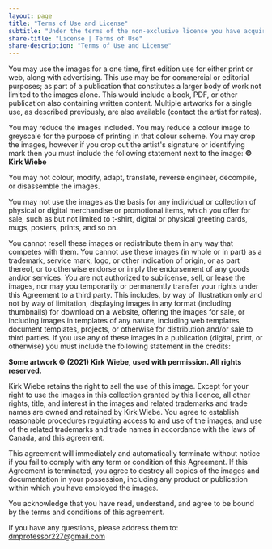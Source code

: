 ```yaml
---
layout: page
title: "Terms of Use and License"
subtitle: "Under the terms of the non-exclusive license you have acquired by purchasing this stock art:"
share-title: "License | Terms of Use"
share-description: "Terms of Use and License"
---
```


You may use the images for a one time, first edition use for either print or web, along with advertising. This use may be for commercial or editorial purposes; as part of a publication that constitutes a larger body of work not limited to the images alone. This would include a book, PDF, or other publication also containing written content. Multiple artworks for a single use, as described previously, are also available (contact the artist for rates).

You may reduce the images included. You may reduce a colour image to greyscale for the purpose of printing in that colour scheme. You may crop the images, however if you crop out the artist's signature or identifying mark then you must include the following statement next to the image: **© Kirk Wiebe**

You may not colour, modify, adapt, translate, reverse engineer, decompile, or disassemble the images.

You may not use the images as the basis for any individual or collection of physical or digital merchandise or promotional items, which you offer for sale, such as but not limited to t-shirt, digital or physical greeting cards, mugs, posters, prints, and so on.

You cannot resell these images or redistribute them in any way that competes with them. You cannot use these images (in whole or in part) as a trademark, service mark, logo, or other indication of origin, or as part thereof, or to otherwise endorse or imply the endorsement of any goods and/or services. You are not authorized to sublicense, sell, or lease the images, nor may you temporarily or permanently transfer your rights under this Agreement to a third party. This includes, by way of illustration only and not by way of limitation, displaying images in any format (including thumbnails) for download on a website, offering the images for sale, or including images in templates of any nature, including web templates, document templates, projects, or otherwise for distribution and/or sale to third parties. If you use any of these images in a publication (digital, print, or otherwise) you must include the following statement in the credits:

**Some artwork © (2021) Kirk Wiebe, used with permission. All rights reserved.**

Kirk Wiebe retains the right to sell the use of this image. Except for your right to use the images in this collection granted by this licence, all other rights, title, and interest in the images and related trademarks and trade names are owned and retained by Kirk Wiebe. You agree to establish reasonable procedures regulating access to and use of the images, and use of the related trademarks and trade names in accordance with the laws of Canada, and this agreement.

This agreement will immediately and automatically terminate without notice if you fail to comply with any term or condition of this Agreement. If this Agreement is terminated, you agree to destroy all copies of the images and documentation in your possession, including any product or publication within which you have employed the images.

You acknowledge that you have read, understand, and agree to be bound by the terms and conditions of this agreement.

If you have any questions, please address them to: dmprofessor227@gmail.com
